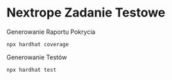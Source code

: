 # Nextrope Zadanie Testowe

Generowanie Raportu Pokrycia
```shell
npx hardhat coverage
```
Generowanie Testów
```shell
npx hardhat test
```


